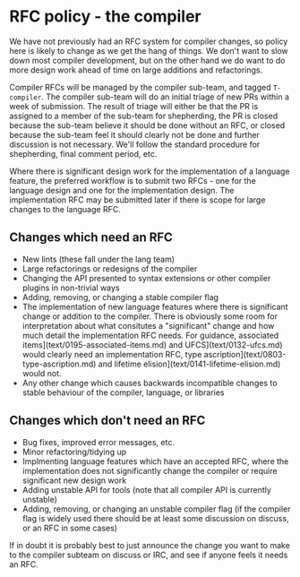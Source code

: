 # RFC policy - the compiler

We have not previously had an RFC system for compiler changes, so policy here is
likely to change as we get the hang of things. We don't want to slow down most
compiler development, but on the other hand we do want to do more design work
ahead of time on large additions and refactorings.

Compiler RFCs will be managed by the compiler sub-team, and tagged `T-compiler`.
The compiler sub-team will do an initial triage of new PRs within a week of
submission. The result of triage will either be that the PR is assigned to a
member of the sub-team for shepherding, the PR is closed because the sub-team
believe it should be done without an RFC, or closed because the sub-team feel it
should clearly not be done and further discussion is not necessary. We'll follow
the standard procedure for shepherding, final comment period, etc.

Where there is significant design work for the implementation of a language
feature, the preferred workflow is to submit two RFCs - one for the language
design and one for the implementation design. The implementation RFC may be
submitted later if there is scope for large changes to the language RFC.


## Changes which need an RFC

* New lints (these fall under the lang team)
* Large refactorings or redesigns of the compiler
* Changing the API presented to syntax extensions or other compiler plugins in
  non-trivial ways
* Adding, removing, or changing a stable compiler flag
* The implementation of new language features where there is significant change
  or addition to the compiler. There is obviously some room for interpretation
  about what consitutes a "significant" change and how much detail the
  implementation RFC needs. For guidance, associated items](text/0195-associated-items.md)
  and UFCS](text/0132-ufcs.md) would clearly need an implementation RFC,
  type ascription](text/0803-type-ascription.md) and
  lifetime elision](text/0141-lifetime-elision.md) would not.
* Any other change which causes backwards incompatible changes to stable
  behaviour of the compiler, language, or libraries


## Changes which don't need an RFC

* Bug fixes, improved error messages, etc.
* Minor refactoring/tidying up
* Implmenting language features which have an accepted RFC, where the
  implementation does not significantly change the compiler or require
  significant new design work
* Adding unstable API for tools (note that all compiler API is currently unstable)
* Adding, removing, or changing an unstable compiler flag (if the compiler flag
  is widely used there should be at least some discussion on discuss, or an RFC
  in some cases)

If in doubt it is probably best to just announce the change you want to make to
the compiler subteam on discuss or IRC, and see if anyone feels it needs an RFC.
